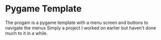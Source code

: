 # Pygame Template

The progam is a pygame template with a menu screen and buttons to navigate the menus
Simply a project I worked on earlier but haven't done much to it in a while.